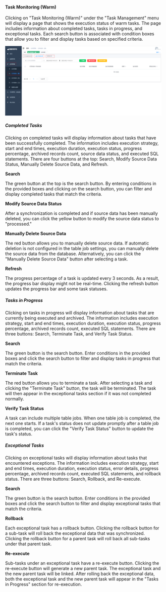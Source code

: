 #### Task Monitoring (Warm)

Clicking on "Task Monitoring (Warm)" under the "Task Management" menu will display a page that shows the execution status of warm tasks. The page includes information about completed tasks, tasks in progress, and exceptional tasks. Each search button is associated with condition boxes that allow you to filter and display tasks based on specified criteria.

![image-20230620140353683](../../../images/whaleal-data/image-20230620140353683.png)

##### Completed Tasks

Clicking on completed tasks will display information about tasks that have been successfully completed. The information includes execution strategy, start and end times, execution duration, execution status, progress percentage, archived records count, source data status, and executed SQL statements. There are four buttons at the top: Search, Modify Source Data Status, Manually Delete Source Data, and Refresh.

**Search**

The green button at the top is the search button. By entering conditions in the provided boxes and clicking on the search button, you can filter and display completed tasks that match the criteria.

**Modify Source Data Status**

After a synchronization is completed and if source data has been manually deleted, you can click the yellow button to modify the source data status to "processed."

**Manually Delete Source Data**

The red button allows you to manually delete source data. If automatic deletion is not configured in the table job settings, you can manually delete the source data from the database. Alternatively, you can click the "Manually Delete Source Data" button after selecting a task.

**Refresh**

The progress percentage of a task is updated every 3 seconds. As a result, the progress bar display might not be real-time. Clicking the refresh button updates the progress bar and some task statuses.

##### Tasks in Progress

Clicking on tasks in progress will display information about tasks that are currently being executed and archived. The information includes execution strategy, start and end times, execution duration, execution status, progress percentage, archived records count, executed SQL statements. There are three buttons: Search, Terminate Task, and Verify Task Status.

**Search**

The green button is the search button. Enter conditions in the provided boxes and click the search button to filter and display tasks in progress that match the criteria.

**Terminate Task**

The red button allows you to terminate a task. After selecting a task and clicking the "Terminate Task" button, the task will be terminated. The task will then appear in the exceptional tasks section if it was not completed normally.

**Verify Task Status**

A task can include multiple table jobs. When one table job is completed, the next one starts. If a task's status does not update promptly after a table job is completed, you can click the "Verify Task Status" button to update the task's status.

##### Exceptional Tasks

Clicking on exceptional tasks will display information about tasks that encountered exceptions. The information includes execution strategy, start and end times, execution duration, execution status, error details, progress percentage, archived records count, executed SQL statements, and rollback status. There are three buttons: Search, Rollback, and Re-execute.

**Search**

The green button is the search button. Enter conditions in the provided boxes and click the search button to filter and display exceptional tasks that match the criteria.

**Rollback**

Each exceptional task has a rollback button. Clicking the rollback button for a sub-task will roll back the exceptional data that was synchronized. Clicking the rollback button for a parent task will roll back all sub-tasks under that parent task.

**Re-execute**

Sub-tasks under an exceptional task have a re-execute button. Clicking the re-execute button will generate a new parent task. The exceptional task and the new parent task will be linked. After rolling back the exceptional data, both the exceptional task and the new parent task will appear in the "Tasks in Progress" section for re-execution.

